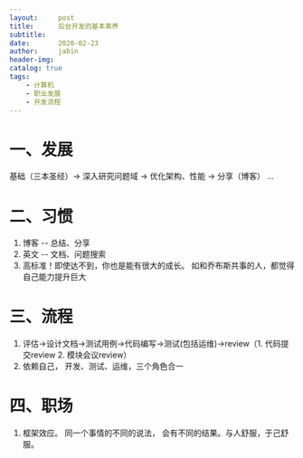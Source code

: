 ```yaml
---
layout:     post
title:      后台开发的基本素养
subtitle:   
date:       2020-02-23
author:     jabin
header-img: 
catalog: true
tags:
    - 计算机
    - 职业发展
    - 开发流程
--- 
```


# 一、发展
基础（三本圣经）-> 深入研究问题域 -> 优化架构、性能 -> 分享（博客） ...     
# 二、习惯
1. 博客 -- 总结、分享
2. 英文 -- 文档、问题搜索
3. 高标准！即使达不到，你也是能有很大的成长。 如和乔布斯共事的人，都觉得自己能力提升巨大

# 三、流程
1. 评估->设计文档->测试用例->代码编写->测试(包括运维)->review（1. 代码提交review  2. 模块会议review）
2. 依赖自己， 开发、测试、运维，三个角色合一

# 四、职场
1. 框架效应。 同一个事情的不同的说法， 会有不同的结果。与人舒服，于己舒服。

